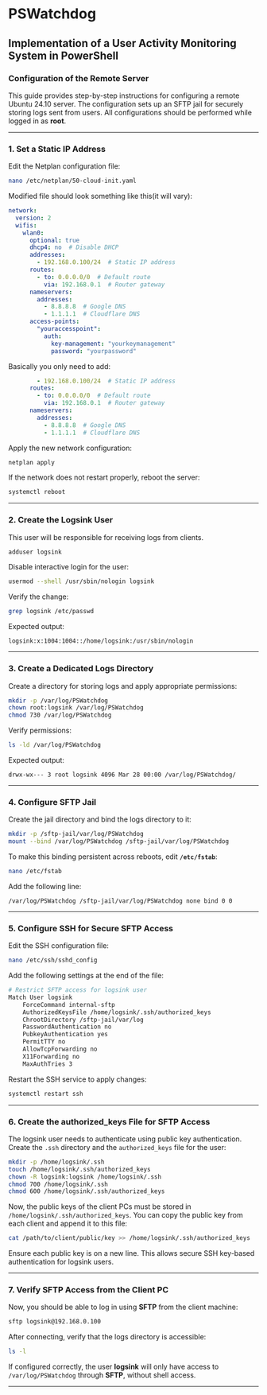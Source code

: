 # PSWatchdog
## Implementation of a User Activity Monitoring System in PowerShell

### **Configuration of the Remote Server**
This guide provides step-by-step instructions for configuring a remote Ubuntu 24.10 server. The configuration sets up an SFTP jail for securely storing logs sent from users. All configurations should be performed while logged in as **root**.

---

### **1. Set a Static IP Address**
Edit the Netplan configuration file:
```bash
nano /etc/netplan/50-cloud-init.yaml
```
Modified file should look something like this(it will vary):
```yaml
network:
  version: 2
  wifis:
    wlan0:
      optional: true
      dhcp4: no  # Disable DHCP
      addresses:
        - 192.168.0.100/24  # Static IP address
      routes:
        - to: 0.0.0.0/0  # Default route
          via: 192.168.0.1  # Router gateway
      nameservers:
        addresses:
          - 8.8.8.8  # Google DNS
          - 1.1.1.1  # Cloudflare DNS
      access-points:
        "youraccesspoint":
          auth:
            key-management: "yourkeymanagement"
            password: "yourpassword"
```
Basically you only need to add:
```yaml
        - 192.168.0.100/24  # Static IP address
      routes:
        - to: 0.0.0.0/0  # Default route
          via: 192.168.0.1  # Router gateway
      nameservers:
        addresses:
          - 8.8.8.8  # Google DNS
          - 1.1.1.1  # Cloudflare DNS
```
Apply the new network configuration:
```bash
netplan apply
```
If the network does not restart properly, reboot the server:
```bash
systemctl reboot
```

---

### **2. Create the Logsink User**
This user will be responsible for receiving logs from clients.
```bash
adduser logsink  
```
Disable interactive login for the user:
```bash
usermod --shell /usr/sbin/nologin logsink
```
Verify the change:
```bash
grep logsink /etc/passwd
```
Expected output:
```
logsink:x:1004:1004::/home/logsink:/usr/sbin/nologin
```

---

### **3. Create a Dedicated Logs Directory**
Create a directory for storing logs and apply appropriate permissions:
```bash
mkdir -p /var/log/PSWatchdog  
chown root:logsink /var/log/PSWatchdog  
chmod 730 /var/log/PSWatchdog
```
Verify permissions:
```bash
ls -ld /var/log/PSWatchdog
```
Expected output:
```
drwx-wx--- 3 root logsink 4096 Mar 28 00:00 /var/log/PSWatchdog/
```

---

### **4. Configure SFTP Jail**
Create the jail directory and bind the logs directory to it:
```bash
mkdir -p /sftp-jail/var/log/PSWatchdog  
mount --bind /var/log/PSWatchdog /sftp-jail/var/log/PSWatchdog  
```
To make this binding persistent across reboots, edit **`/etc/fstab`**:
```bash
nano /etc/fstab  
```
Add the following line:
```
/var/log/PSWatchdog /sftp-jail/var/log/PSWatchdog none bind 0 0
```

---

### **5. Configure SSH for Secure SFTP Access**
Edit the SSH configuration file:
```bash
nano /etc/ssh/sshd_config  
```
Add the following settings at the end of the file:
```bash
# Restrict SFTP access for logsink user
Match User logsink  
    ForceCommand internal-sftp  
    AuthorizedKeysFile /home/logsink/.ssh/authorized_keys  
    ChrootDirectory /sftp-jail/var/log  
    PasswordAuthentication no  
    PubkeyAuthentication yes  
    PermitTTY no  
    AllowTcpForwarding no  
    X11Forwarding no  
    MaxAuthTries 3  
```
Restart the SSH service to apply changes:
```bash
systemctl restart ssh
```

---

### **6. Create the authorized_keys File for SFTP Access**
The logsink user needs to authenticate using public key authentication. Create the `.ssh` directory and the `authorized_keys` file for the user:
```bash
mkdir -p /home/logsink/.ssh
touch /home/logsink/.ssh/authorized_keys
chown -R logsink:logsink /home/logsink/.ssh
chmod 700 /home/logsink/.ssh
chmod 600 /home/logsink/.ssh/authorized_keys
```
Now, the public keys of the client PCs must be stored in `/home/logsink/.ssh/authorized_keys`. You can copy the public key from each client and append it to this file:
```bash
cat /path/to/client/public/key >> /home/logsink/.ssh/authorized_keys
```
Ensure each public key is on a new line. This allows secure SSH key-based authentication for logsink users.

---

### **7. Verify SFTP Access from the Client PC**
Now, you should be able to log in using **SFTP** from the client machine:
```bash
sftp logsink@192.168.0.100
```
After connecting, verify that the logs directory is accessible:
```bash
ls -l
```
If configured correctly, the user **logsink** will only have access to `/var/log/PSWatchdog` through **SFTP**, without shell access.

---


